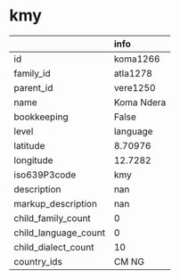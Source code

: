 # kmy
|                      | info       |
|:---------------------|:-----------|
| id                   | koma1266   |
| family_id            | atla1278   |
| parent_id            | vere1250   |
| name                 | Koma Ndera |
| bookkeeping          | False      |
| level                | language   |
| latitude             | 8.70976    |
| longitude            | 12.7282    |
| iso639P3code         | kmy        |
| description          | nan        |
| markup_description   | nan        |
| child_family_count   | 0          |
| child_language_count | 0          |
| child_dialect_count  | 10         |
| country_ids          | CM NG      |